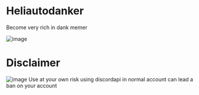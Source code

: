 # Heliautodanker
Become very rich in dank memer

![image](https://user-images.githubusercontent.com/93869651/140686782-cad95245-66ad-4dd3-8353-6273da7a710b.png)

# Disclaimer
![image](https://user-images.githubusercontent.com/93869651/140686827-2152efe3-5305-4ef7-bede-6d4d1721ec00.png)
Use at your own risk
using discordapi in normal account can lead a ban on your account

